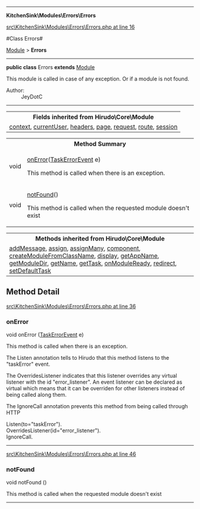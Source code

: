 

- - -

**KitchenSink\Modules\Errors\Errors**


<a href="https://github.com/JeyDotC/Hirudo/blob/master/src/KitchenSink/Modules/Errors/Errors.php#L16" target='_blank'>src\KitchenSink\Modules\Errors\Errors.php at line 16</a>

#Class Errors#

<a href="https://github.com/JeyDotC/Hirudo-docs/blob/master/Hirudo/Core/Module.md">Module</a>
 &gt; **Errors**




- - -

<p><strong>public  class</strong> <span>Errors</span>
<strong>extends</strong> <a href="https://github.com/JeyDotC/Hirudo-docs/blob/master/Hirudo/Core/Module.md">Module</a>

</p>

<div class="comment" id="overview_description"><p>This module is called in case of any exception. Or if a module is not found.</p></div>

<dl>
<dt>Author:</dt>
<dd>JeyDotC</dd>
</dl>


<hr />

<table class="inherit">
<tr><th colspan="2">Fields inherited from Hirudo\Core\Module</th></tr>
<tr><td><a href="https://github.com/JeyDotC/Hirudo-docs/blob/master/Hirudo/Core/Module.md#context">context</a>, <a href="https://github.com/JeyDotC/Hirudo-docs/blob/master/Hirudo/Core/Module.md#currentuser">currentUser</a>, <a href="https://github.com/JeyDotC/Hirudo-docs/blob/master/Hirudo/Core/Module.md#headers">headers</a>, <a href="https://github.com/JeyDotC/Hirudo-docs/blob/master/Hirudo/Core/Module.md#page">page</a>, <a href="https://github.com/JeyDotC/Hirudo-docs/blob/master/Hirudo/Core/Module.md#request">request</a>, <a href="https://github.com/JeyDotC/Hirudo-docs/blob/master/Hirudo/Core/Module.md#route">route</a>, <a href="https://github.com/JeyDotC/Hirudo-docs/blob/master/Hirudo/Core/Module.md#session">session</a></td></tr></table>

<table id="summary_method">
<tr><th colspan="2">Method Summary</th></tr>
<tr>
<td><span class='k'></span> <span class='nx'>void</span></td>
<td class="description"><p class="name"><a href="#onerror">onError</a>(<a href="https://github.com/JeyDotC/Hirudo-docs/blob/master/Hirudo/Core/Events/TaskErrorEvent.md">TaskErrorEvent</a> e)</p><p class="description">This method is called when there is an exception.
</p></td>
</tr>
<tr>
<td><span class='k'></span> <span class='nx'>void</span></td>
<td class="description"><p class="name"><a href="#notfound">notFound</a>()</p><p class="description">This method is called when the requested module doesn't exist</p></td>
</tr>
</table>

<table class="inherit">
<tr><th colspan="2">Methods inherited from Hirudo\Core\Module</th></tr>
<tr><td><a href="https://github.com/JeyDotC/Hirudo-docs/blob/master/Hirudo/Core/Module.md#addmessage">addMessage</a>, <a href="https://github.com/JeyDotC/Hirudo-docs/blob/master/Hirudo/Core/Module.md#assign">assign</a>, <a href="https://github.com/JeyDotC/Hirudo-docs/blob/master/Hirudo/Core/Module.md#assignmany">assignMany</a>, <a href="https://github.com/JeyDotC/Hirudo-docs/blob/master/Hirudo/Core/Module.md#component">component</a>, <a href="https://github.com/JeyDotC/Hirudo-docs/blob/master/Hirudo/Core/Module.md#createmodulefromclassname">createModuleFromClassName</a>, <a href="https://github.com/JeyDotC/Hirudo-docs/blob/master/Hirudo/Core/Module.md#display">display</a>, <a href="https://github.com/JeyDotC/Hirudo-docs/blob/master/Hirudo/Core/Module.md#getappname">getAppName</a>, <a href="https://github.com/JeyDotC/Hirudo-docs/blob/master/Hirudo/Core/Module.md#getmoduledir">getModuleDir</a>, <a href="https://github.com/JeyDotC/Hirudo-docs/blob/master/Hirudo/Core/Module.md#getname">getName</a>, <a href="https://github.com/JeyDotC/Hirudo-docs/blob/master/Hirudo/Core/Module.md#gettask">getTask</a>, <a href="https://github.com/JeyDotC/Hirudo-docs/blob/master/Hirudo/Core/Module.md#onmoduleready">onModuleReady</a>, <a href="https://github.com/JeyDotC/Hirudo-docs/blob/master/Hirudo/Core/Module.md#redirect">redirect</a>, <a href="https://github.com/JeyDotC/Hirudo-docs/blob/master/Hirudo/Core/Module.md#setdefaulttask">setDefaultTask</a></td></tr></table>

<h2 id="detail_method">Method Detail</h2>

<a href="https://github.com/JeyDotC/Hirudo/blob/master/src/KitchenSink/Modules/Errors/Errors.php#L36" target='_blank'>src\KitchenSink\Modules\Errors\Errors.php at line 36</a>

<h3 id="onError()">onError</h3>
<span class='k'></span> <span class='nx'>void</span> <span class='nf'>onError</span> (<a href="https://github.com/JeyDotC/Hirudo-docs/blob/master/Hirudo/Core/Events/TaskErrorEvent.md">TaskErrorEvent</a> e)

<div class="details">
<p>This method is called when there is an exception.</p><p>The Listen annotation tells to Hirudo that this method listens to
the "taskError" event.</p><p>The OverridesListener indicates that this listener overrides any virtual
listener with the id "error_listener". An event listener can be declared
as virtual which means that it can be overriden for other listeners instead
of being called along them.</p><p>The IgnoreCall annotation prevents this method from being called through
HTTP</p><dl>
<dt>Listen(to="taskError").</dt>
<dt>OverridesListener(id="error_listener").</dt>
<dt>IgnoreCall.</dt>
</dl>

</div>

- - -


<a href="https://github.com/JeyDotC/Hirudo/blob/master/src/KitchenSink/Modules/Errors/Errors.php#L46" target='_blank'>src\KitchenSink\Modules\Errors\Errors.php at line 46</a>

<h3 id="notFound()">notFound</h3>
<span class='k'></span> <span class='nx'>void</span> <span class='nf'>notFound</span> ()

<div class="details">
<p>This method is called when the requested module doesn't exist</p>
</div>

- - -

